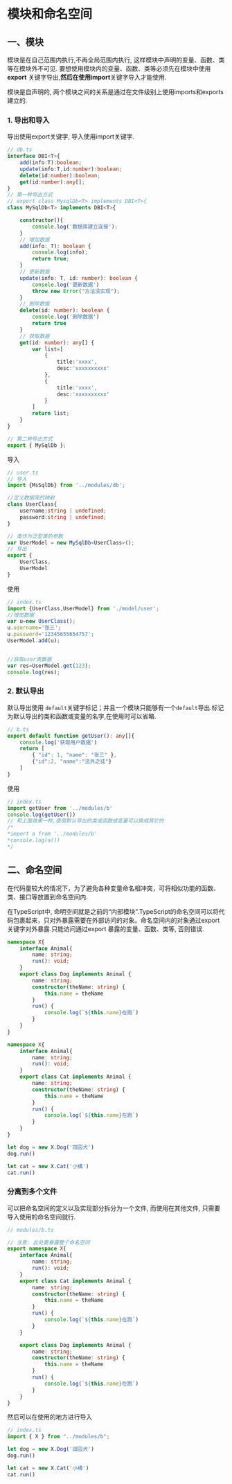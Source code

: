 # 模块和命名空间

## 一、模块

模块是在自己范围内执行,不再全局范围内执行, 这样模块中声明的变量、函数、类等在模块外不可见. 要想使用模块内的变量、函数、类等必须先在模块中使用**export** 关键字导出,**然后在使用import**关键字导入才能使用.

模块是自声明的, 两个模块之间的关系是通过在文件级别上使用imports和exports建立的.

### 1. 导出和导入

导出使用export关键字, 导入使用import关键字.

```typescript
// db.ts
interface DBI<T>{
    add(info:T):boolean;
    update(info:T,id:number):boolean;
    delete(id:number):boolean;
    get(id:number):any[];
}
// 第一种导出方式
// export class MysqlDb<T> implements DBI<T>{
class MySqlDb<T> implements DBI<T>{

    constructor(){
        console.log('数据库建立连接');
	}
	// 增加数据
    add(info: T): boolean {
        console.log(info);
        return true;
    }    
    // 更新数据
	update(info: T, id: number): boolean {
		console.log('更新数据')
        throw new Error("方法没实现");
	}
	// 删除数据
    delete(id: number): boolean {
		console.log('删除数据')
		return true
	}
	// 获取数据
    get(id: number): any[] {
        var list=[
            {
                title:'xxxx',
                desc:'xxxxxxxxxx'
            },
            {
                title:'xxxx',
                desc:'xxxxxxxxxx'
            }
        ]
        return list;
    }
}

// 第二种导出方式
export { MySqlDb };
```

导入

```typescript
// user.ts
// 导入
import {MsSqlDb} from '../modules/db';

//定义数据库的映射
class UserClass{
    username:string | undefined;
    password:string | undefined;
}

// 类作为泛型类的参数
var UserModel = new MySqlDb<UserClass>();
// 导出
export {
    UserClass,
    UserModel
}
```

使用

```typescript
// index.ts
import {UserClass,UserModel} from './model/user';
//增加数据
var u=new UserClass();
u.username='张三';
u.password='12345655654757';
UserModel.add(u);


//获取user表数据
var res=UserModel.get(123);
console.log(res);
```

### 2. 默认导出

默认导出使用 `default`关键字标记；并且一个模块只能够有一个`default`导出.标记为默认导出的类和函数或变量的名字,在使用时可以省略.

```typescript
// b.ts
export default function getUser(): any[]{
	console.log('获取用户数据')
	return [
		{ "id": 1, "name": "张三" },
		{"id":2, "name":"法外之徒"}
	]
}
```

使用

```typescript
// index.ts
import getUser from '../modules/b'
console.log(getUser())
// 和上面效果一样,使用默认导出的类或函数或变量可以换成其它的
/*
*import a from '../modules/b'
*console.log(a())
*/
```



## 二、命名空间

在代码量较大的情况下，为了避免各种变量命名相冲突，可将相似功能的函数、类、接口等放置到命名空间内.

在TypeScript中, 命明空间就是之前的“内部模块”.TypeScript的命名空间可以将代码包裹起来，只对外暴露需要在外部访问的对象。命名空间内的对象通过export关键字对外暴露.只能访问通过export 暴露的变量、函数、类等, 否则错误.

```typescript
namespace X{
	interface Animal{
		name: string;
		run(): void;	
	}
	export class Dog implements Animal {
		name: string;
		constructor(theName: string) {
			this.name = theName
		}
		run() {
			console.log(`${this.name}在跑`)
		}
	}
}

namespace X{
	interface Animal{
		name: string;
		run(): void;	
	}
	export class Cat implements Animal {
		name: string;
		constructor(theName: string) {
			this.name = theName
		}
		run() {
			console.log(`${this.name}在跑`)
		}
	}
}

let dog = new X.Dog('田园犬')
dog.run()

let cat = new X.Cat('小橘')
cat.run()
```

### 分离到多个文件

可以把命名空间的定义以及实现部分拆分为一个文件, 而使用在其他文件, 只需要导入使用的命名空间就行.

```typescript
// modules/b.ts

// 注意: 此处要暴露整个命名空间
export namespace X{
	interface Animal{
		name: string;
		run(): void;	
	}
	export class Cat implements Animal {
		name: string;
		constructor(theName: string) {
			this.name = theName
		}
		run() {
			console.log(`${this.name}在跑`)
		}
	}

	export class Dog implements Animal {
		name: string;
		constructor(theName: string) {
			this.name = theName
		}
		run() {
			console.log(`${this.name}在跑`)
		}
	}
}
```

然后可以在使用的地方进行导入

```typescript
// index.ts
import { X } from "../modules/b";

let dog = new X.Dog('田园犬')
dog.run()

let cat = new X.Cat('小橘')
cat.run()
```



